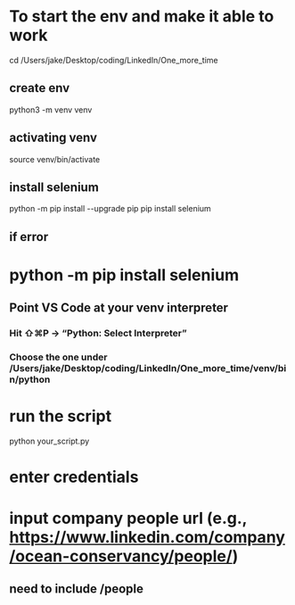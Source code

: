 # To start the env and make it able to work
cd /Users/jake/Desktop/coding/LinkedIn/One_more_time

## create env
python3 -m venv venv

## activating venv
source venv/bin/activate

## install selenium
python -m pip install --upgrade pip
pip install selenium

## if error
# python -m pip install selenium

## Point VS Code at your venv interpreter

### Hit ⇧⌘P → “Python: Select Interpreter”
 
### Choose the one under /Users/jake/Desktop/coding/LinkedIn/One_more_time/venv/bin/python

# run the script
python your_script.py

# enter credentials

# input company people url (e.g., https://www.linkedin.com/company/ocean-conservancy/people/)
## need to include /people

